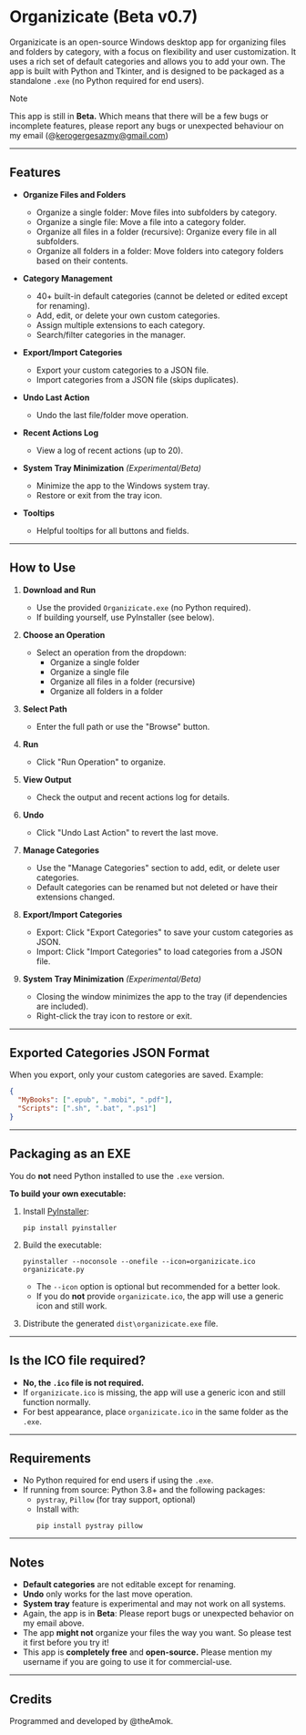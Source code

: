 # Organizicate (Beta v0.7)

Organizicate is an open-source Windows desktop app for organizing files and folders by category, with a focus on flexibility and user customization. It uses a rich set of default categories and allows you to add your own. The app is built with Python and Tkinter, and is designed to be packaged as a standalone `.exe` (no Python required for end users).

> [!NOTE]
> This app is still in **Beta.** Which means that there will be a few bugs or incomplete features, please report any bugs or unexpected behaviour on my email (@kerogergesazmy@gmail.com)

---

## Features

- **Organize Files and Folders**
  - Organize a single folder: Move files into subfolders by category.
  - Organize a single file: Move a file into a category folder.
  - Organize all files in a folder (recursive): Organize every file in all subfolders.
  - Organize all folders in a folder: Move folders into category folders based on their contents.

- **Category Management**
  - 40+ built-in default categories (cannot be deleted or edited except for renaming).
  - Add, edit, or delete your own custom categories.
  - Assign multiple extensions to each category.
  - Search/filter categories in the manager.

- **Export/Import Categories**
  - Export your custom categories to a JSON file.
  - Import categories from a JSON file (skips duplicates).

- **Undo Last Action**
  - Undo the last file/folder move operation.

- **Recent Actions Log**
  - View a log of recent actions (up to 20).

- **System Tray Minimization** *(Experimental/Beta)*
  - Minimize the app to the Windows system tray.
  - Restore or exit from the tray icon.

- **Tooltips**
  - Helpful tooltips for all buttons and fields.

---

## How to Use

1. **Download and Run**
   - Use the provided `Organizicate.exe` (no Python required).
   - If building yourself, use PyInstaller (see below).

2. **Choose an Operation**
   - Select an operation from the dropdown:
     - Organize a single folder
     - Organize a single file
     - Organize all files in a folder (recursive)
     - Organize all folders in a folder

3. **Select Path**
   - Enter the full path or use the "Browse" button.

4. **Run**
   - Click "Run Operation" to organize.

5. **View Output**
   - Check the output and recent actions log for details.

6. **Undo**
   - Click "Undo Last Action" to revert the last move.

7. **Manage Categories**
   - Use the "Manage Categories" section to add, edit, or delete user categories.
   - Default categories can be renamed but not deleted or have their extensions changed.

8. **Export/Import Categories**
   - Export: Click "Export Categories" to save your custom categories as JSON.
   - Import: Click "Import Categories" to load categories from a JSON file.

9. **System Tray Minimization** *(Experimental/Beta)*
   - Closing the window minimizes the app to the tray (if dependencies are included).
   - Right-click the tray icon to restore or exit.

---

## Exported Categories JSON Format

When you export, only your custom categories are saved. Example:
```json
{
  "MyBooks": [".epub", ".mobi", ".pdf"],
  "Scripts": [".sh", ".bat", ".ps1"]
}
```

---

## Packaging as an EXE

You do **not** need Python installed to use the `.exe` version.

**To build your own executable:**

1. Install [PyInstaller](https://pyinstaller.org/):
    ```
    pip install pyinstaller
    ```
2. Build the executable:
    ```
    pyinstaller --noconsole --onefile --icon=organizicate.ico organizicate.py
    ```
   - The `--icon` option is optional but recommended for a better look.
   - If you do **not** provide `organizicate.ico`, the app will use a generic icon and still work.

3. Distribute the generated `dist\organizicate.exe` file.

---

## Is the ICO file required?

- **No, the `.ico` file is not required.**
- If `organizicate.ico` is missing, the app will use a generic icon and still function normally.
- For best appearance, place `organizicate.ico` in the same folder as the `.exe`.

---

## Requirements

- No Python required for end users if using the `.exe`.
- If running from source: Python 3.8+ and the following packages:
  - `pystray`, `Pillow` (for tray support, optional)
  - Install with:
    ```
    pip install pystray pillow
    ```

---

## Notes

- **Default categories** are not editable except for renaming.
- **Undo** only works for the last move operation.
- **System tray** feature is experimental and may not work on all systems.
- Again, the app is in **Beta**: Please report bugs or unexpected behavior on my email above.
- The app **might not** organize your files the way you want. So please test it first before you try it!
- This app is **completely free** and **open-source.** Please mention my username if you are going to use it for commercial-use.

---

## Credits

Programmed and developed by @theAmok.

